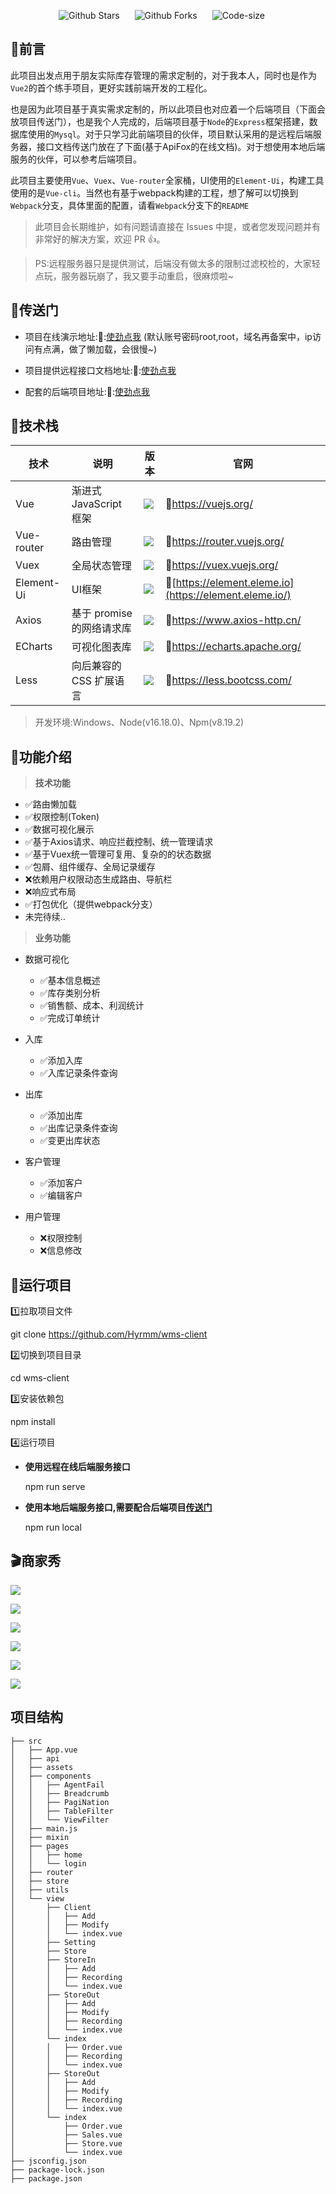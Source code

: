 

<p align="center">
    <a href="https://github.com/Hyrmm/wms-client" target="_blank" style="margin-right: 20px; font-style: normal; text-decoration: none;">
        <img src="https://img.shields.io/github/stars/Hyrmm/wms-client" alt="Github Stars" />
    </a>
    <a href="https://github.com/Hyrmm/wms-client" target="_blank" style="margin-right: 20px; font-style: normal; text-decoration: none;">
        <img src="https://img.shields.io/github/forks/Hyrmm/wms-client" alt="Github Forks" />
    </a>
    <a href="https://github.com/Hyrmm/wms-client" target="_blank" style="margin-right: 20px; font-style: normal; text-decoration: none;">
        <img src="https://img.shields.io/github/languages/code-size/Hyrmm/wms-client" alt="Code-size" />
    </a>
<p />

## :triangular_flag_on_post:前言

此项目出发点用于朋友实际库存管理的需求定制的，对于我本人，同时也是作为`Vue2`的首个练手项目，更好实践前端开发的工程化。

也是因为此项目基于真实需求定制的，所以此项目也对应着一个后端项目（下面会放项目传送门），也是我个人完成的，后端项目基于`Node`的`Express`框架搭建，数据库使用的`Mysql`。对于只学习此前端项目的伙伴，项目默认采用的是远程后端服务器，接口文档传送门放在了下面(基于ApiFox的在线文档)。对于想使用本地后端服务的伙伴，可以参考后端项目。

此项目主要使用`Vue`、`Vuex`、`Vue-router`全家桶，UI使用的`Element-Ui`，构建工具使用的是`Vue-cli`。当然也有基于webpack构建的工程，想了解可以切换到`Webpack`分支，具体里面的配置，请看`Webpack`分支下的`README`

> 此项目会长期维护，如有问题请直接在 Issues 中提，或者您发现问题并有非常好的解决方案，欢迎 PR 👍。

> PS:远程服务器只是提供测试，后端没有做太多的限制过滤校检的，大家轻点玩，服务器玩崩了，我又要手动重启，很麻烦啦~

## :door:传送门

- 项目在线演示地址::link::[使劲点我](http://wms.hyrm.site/) (默认账号密码root,root，域名再备案中，ip访问有点满，做了懒加载，会很慢~)

- 项目提供远程接口文档地址::link::[使劲点我](https://www.apifox.cn/apidoc/shared-cc2e15b2-0ea5-4e16-91e9-6b113015a758/api-51164289)
- 配套的后端项目地址::link::[使劲点我](https://github.com/Hyrmm/wms-server)

## :triangular_ruler:技术栈

| 技术       | 说明                      | 版本                                                         | 官网                                                        |
| ---------- | ------------------------- | ------------------------------------------------------------ | ----------------------------------------------------------- |
| Vue        | 渐进式 JavaScript 框架    | <img src="https://img.shields.io/github/package-json/dependency-version/Hyrmm/wms-client/vue" /> | :link:https://vuejs.org/                                    |
| Vue-router | 路由管理                  | <img src="https://img.shields.io/github/package-json/dependency-version/Hyrmm/wms-client/vue-router" /> | :link:https://router.vuejs.org/                             |
| Vuex       | 全局状态管理              | <img src="https://img.shields.io/github/package-json/dependency-version/Hyrmm/wms-client/vuex" /> | :link:https://vuex.vuejs.org/                               |
| Element-Ui | UI框架                    | <img src="https://img.shields.io/github/package-json/dependency-version/Hyrmm/wms-client/element-ui" /> | :link:[https://element.eleme.io](https://element.eleme.io/) |
| Axios      | 基于 promise 的网络请求库 | <img src="https://img.shields.io/github/package-json/dependency-version/Hyrmm/wms-client/axios" /> | :link:https://www.axios-http.cn/                            |
| ECharts    | 可视化图表库              | <img src="https://img.shields.io/github/package-json/dependency-version/Hyrmm/wms-client/echarts" /> | :link:https://echarts.apache.org/                           |
| Less       | 向后兼容的 CSS 扩展语言   | <img src="https://img.shields.io/github/package-json/dependency-version/Hyrmm/wms-client/less-loader" /> | :link:https://less.bootcss.com/                             |

> 开发环境:Windows、Node(v16.18.0)、Npm(v8.19.2)

## :wrench:功能介绍

> **技术功能**

- :white_check_mark:路由懒加载
- :white_check_mark:权限控制(Token)
- :white_check_mark:数据可视化展示
- :white_check_mark:基于Axios请求、响应拦截控制、统一管理请求
- :white_check_mark:基于Vuex统一管理可复用、复杂的的状态数据
- :white_check_mark:包屑、组件缓存、全局记录缓存
- :x:依赖用户权限动态生成路由、导航栏
- :x:响应式布局
- :white_check_mark:打包优化（提供webpack分支）
- 未完待续..

> **业务功能**

- 数据可视化
  - :white_check_mark:基本信息概述
  - :white_check_mark:库存类别分析
  - :white_check_mark:销售额、成本、利润统计
  - :white_check_mark:完成订单统计

- 入库
  - :white_check_mark:添加入库
  - :white_check_mark:入库记录条件查询

- 出库
  - :white_check_mark:添加出库
  - :white_check_mark:出库记录条件查询
  - :white_check_mark:变更出库状态

- 客户管理
  - :white_check_mark:添加客户
  - :white_check_mark:编辑客户
- 用户管理
  - :x:权限控制
  - :x:信息修改

## :rocket:运行项目

:one:拉取项目文件

git clone https://github.com/Hyrmm/wms-client

:two:切换到项目目录

cd wms-client

:three:安装依赖包

npm install

:four:运行项目

- **使用远程在线后端服务接口**

  npm run serve 

- **使用本地后端服务接口,需要配合后端项目[传送门]()**

  npm run local

## :clapper:商家秀

![](https://grab-1301500159.cos.ap-shanghai.myqcloud.com/markDown/20221231190455.png)

![](https://grab-1301500159.cos.ap-shanghai.myqcloud.com/markDown/20221231190521.png)

![](https://grab-1301500159.cos.ap-shanghai.myqcloud.com/markDown/20221231190547.png)

![](https://grab-1301500159.cos.ap-shanghai.myqcloud.com/markDown/20221231190621.png)

![](https://grab-1301500159.cos.ap-shanghai.myqcloud.com/markDown/20221231190651.png)

![](https://grab-1301500159.cos.ap-shanghai.myqcloud.com/markDown/20221231190721.png)

## 项目结构

```
├── src
│   ├── App.vue
│   ├── api
│   ├── assets
│   ├── components
│   │   ├── AgentFail
│   │   ├── Breadcrumb
│   │   ├── PagiNation
│   │   ├── TableFilter
│   │   └── ViewFilter
│   ├── main.js
│   ├── mixin
│   ├── pages
│   │   ├── home
│   │   └── login
│   ├── router
│   ├── store
│   ├── utils
│   └── view
│       ├── Client
│       │   ├── Add
│       │   ├── Modify
│       │   └── index.vue
│       ├── Setting
│       ├── Store
│       ├── StoreIn
│       │   ├── Add
│       │   ├── Recording
│       │   └── index.vue
│       ├── StoreOut
│       │   ├── Add
│       │   ├── Modify
│       │   ├── Recording
│       │   └── index.vue
│       └── index
│       │   ├── Order.vue
│       │   ├── Recording
│       │   └── index.vue
│       ├── StoreOut
│       │   ├── Add
│       │   ├── Modify
│       │   ├── Recording
│       │   └── index.vue
│       └── index
│           ├── Order.vue
│           ├── Sales.vue
│           ├── Store.vue
│           └── index.vue
├── jsconfig.json
├── package-lock.json
├── package.json
```

